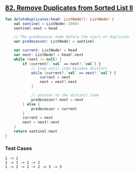 ## [82. Remove Duplicates from Sorted List II](https://leetcode.com/problems/remove-duplicates-from-sorted-list-ii/)

```kotlin
fun deleteDuplicates(head: ListNode?): ListNode? {
    val sentinel = ListNode(-1000)
    sentinel.next = head

    // The predecessor node before the start of duplicate
    var predecessor: ListNode? = sentinel

    var current: ListNode? = head
    var next: ListNode? = head?.next
    while (next != null) {
        if (current?.`val` == next?.`val`) {
            // loop until item becomes distinct
            while (current?.`val` == next?.`val`) {
                current = next
                next = next?.next
            }

            // pointer to the distinct item
            predecessor?.next = next
        } else {
            predecessor = current
        }
        current = next
        next = next?.next
    }
    return sentinel.next
}
```

### Test Cases
```
1 -> 1
1 -> 1 -> 2 -> 2
1 -> 2 -> 2 -> 2 -> 3 -> 3
```